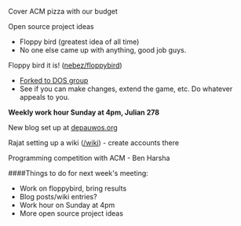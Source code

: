 Cover ACM pizza with our budget 

Open source project ideas

* Floppy bird (greatest idea of all time)
* No one else came up with anything, good job guys.

Floppy bird it is! ([nebez/floppybird](https://github.com/nebez/floppybird))

* [Forked to DOS group](https://github.com/DePauwOpenSource/floppybird)
* See if you can make changes, extend the game, etc. Do whatever appeals to you.

**Weekly work hour Sunday at 4pm, Julian 278**

New blog set up at [depauwos.org](http://www.depauwos.org/)

Rajat setting up a wiki ([/wiki](http://www.depauwos.org/wiki/index.php?title=Main_Page)) - create accounts there

Programming competition with ACM - Ben Harsha

####Things to do for next week's meeting:

* Work on floppybird, bring results
* Blog posts/wiki entries?
* Work hour on Sunday at 4pm
* More open source project ideas

